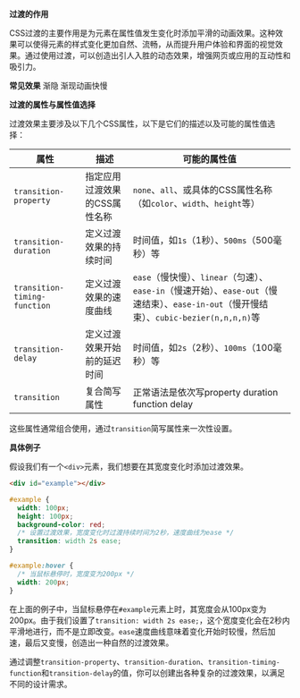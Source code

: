 **过渡的作用**

CSS过渡的主要作用是为元素在属性值发生变化时添加平滑的动画效果。这种效果可以使得元素的样式变化更加自然、流畅，从而提升用户体验和界面的视觉效果。通过使用过渡，可以创造出引人入胜的动态效果，增强网页或应用的互动性和吸引力。

**常见效果**
渐隐
渐现动画快慢     

**过渡的属性与属性值选择**

过渡效果主要涉及以下几个CSS属性，以下是它们的描述以及可能的属性值选择：

| 属性 | 描述 | 可能的属性值 |
| --- | --- | --- |
| `transition-property` | 指定应用过渡效果的CSS属性名称 | `none`、`all`、或具体的CSS属性名称（如`color`、`width`、`height`等） |
| `transition-duration` | 定义过渡效果的持续时间 | 时间值，如`1s`（1秒）、`500ms`（500毫秒）等 |
| `transition-timing-function` | 定义过渡效果的速度曲线 | `ease`（慢快慢）、`linear`（匀速）、`ease-in`（慢速开始）、`ease-out`（慢速结束）、`ease-in-out`（慢开慢结束）、`cubic-bezier(n,n,n,n)`等 |
| `transition-delay` | 定义过渡效果开始前的延迟时间 | 时间值，如`2s`（2秒）、`100ms`（100毫秒）等 |
| `transition` | 复合简写属性 | 正常语法是依次写property duration function delay |

这些属性通常组合使用，通过`transition`简写属性来一次性设置。

**具体例子**

假设我们有一个`<div>`元素，我们想要在其宽度变化时添加过渡效果。

```html
<div id="example"></div>
```

```css
#example {
  width: 100px;
  height: 100px;
  background-color: red;
  /* 设置过渡效果，宽度变化时过渡持续时间为2秒，速度曲线为ease */
  transition: width 2s ease;
}

#example:hover {
  /* 当鼠标悬停时，宽度变为200px */
  width: 200px;
}
```

在上面的例子中，当鼠标悬停在`#example`元素上时，其宽度会从100px变为200px。由于我们设置了`transition: width 2s ease;`，这个宽度变化会在2秒内平滑地进行，而不是立即改变。`ease`速度曲线意味着变化开始时较慢，然后加速，最后又变慢，创造出一种自然的过渡效果。

通过调整`transition-property`、`transition-duration`、`transition-timing-function`和`transition-delay`的值，你可以创建出各种复杂的过渡效果，以满足不同的设计需求。